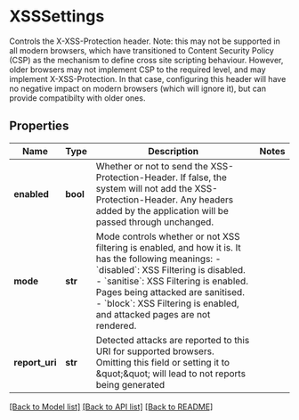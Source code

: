 # XSSSettings

Controls the X-XSS-Protection header. Note: this may not be supported in all modern browsers, which have transitioned to Content Security Policy (CSP) as the mechanism to define cross site scripting behaviour. However, older browsers may not implement CSP to the required level, and may implement X-XSS-Protection. In that case, configuring this header will have no negative impact on modern browsers (which will ignore it), but can provide compatibilty with older ones. 
## Properties
Name | Type | Description | Notes
------------ | ------------- | ------------- | -------------
**enabled** | **bool** | Whether or not to send the XSS-Protection-Header. If false, the system will not add the XSS-Protection-Header. Any headers added by the application will be passed through unchanged.  | 
**mode** | **str** | Mode controls whether or not XSS filtering is enabled, and how it is. It has the following meanings:   - &#x60;disabled&#x60;: XSS Filtering is disabled.   - &#x60;sanitise&#x60;: XSS Filtering is enabled. Pages being attacked are sanitised.   - &#x60;block&#x60;: XSS Filtering is enabled, and attacked pages are not rendered.  | 
**report_uri** | **str** | Detected attacks are reported to this URI for supported browsers. Omitting this field or setting it to \&quot;\&quot; will lead to not reports being generated  | 

[[Back to Model list]](../README.md#documentation-for-models) [[Back to API list]](../README.md#documentation-for-api-endpoints) [[Back to README]](../README.md)


